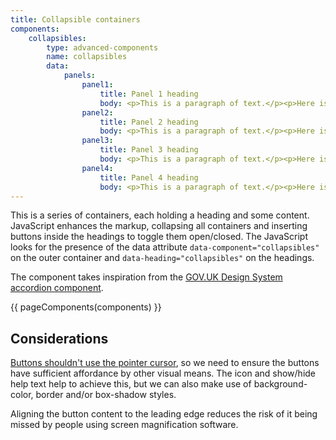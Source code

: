 ```yaml
---
title: Collapsible containers
components:
    collapsibles:
        type: advanced-components
        name: collapsibles
        data:
            panels:
                panel1:
                    title: Panel 1 heading
                    body: <p>This is a paragraph of text.</p><p>Here is another paragraph of text that intentionally contains a lot more words inside it in order to fill the width of the page successfully to check layout and so forth.</p><a href="https://en.wikipedia.org/wiki/Paragraph">Paragraph on Wikipedia</a>
                panel2:
                    title: Panel 2 heading
                    body: <p>This is a paragraph of text.</p><p>Here is another paragraph of text that intentionally contains a lot more words inside it in order to fill the width of the page successfully to check layout and so forth.</p>
                panel3:
                    title: Panel 3 heading
                    body: <p>This is a paragraph of text.</p><p>Here is another paragraph of text that intentionally contains a lot more words inside it in order to fill the width of the page successfully to check layout and so forth.</p>
                panel4:
                    title: Panel 4 heading
                    body: <p>This is a paragraph of text.</p><p>Here is another paragraph of text that intentionally contains a lot more words inside it in order to fill the width of the page successfully to check layout and so forth.</p>
---
```

This is a series of containers, each holding a heading and some content. JavaScript enhances the markup, collapsing all containers and inserting buttons inside the headings to toggle them open/closed. The JavaScript looks for the presence of the data attribute `data-component="collapsibles"` on the outer container and `data-heading="collapsibles"` on the headings.

The component takes inspiration from the [GOV.UK Design System accordion component](https://design-system.service.gov.uk/components/accordion/).

{{ pageComponents(components) }}

Considerations
--------------

[Buttons shouldn't use the pointer cursor](https://adamsilver.io/articles/buttons-shouldnt-have-a-hand-cursor/), so we need to ensure the buttons have sufficient affordance by other visual means. The icon and show/hide help text help to achieve this, but we can also make use of background-color, border and/or box-shadow styles.

Aligning the button content to the leading edge reduces the risk of it being missed by people using screen magnification software.